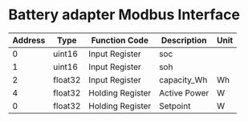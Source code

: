 # Battery adapter Modbus Interface

| Address | Type | Function Code | Description                    | Unit         |
|---------------------|-----------------|-------------------|--------------------------------|---------------|
| 0                   | uint16          | Input Register | soc          |               |
| 1                   | uint16          | Input Register | soh           |               |
| 2                   | float32          | Input Register | capacity_Wh   | Wh   |
| 4                   | float32          | Holding Register | Active Power  |       W        |
| 0                   | float32          | Holding Register | Setpoint  |       W        |


